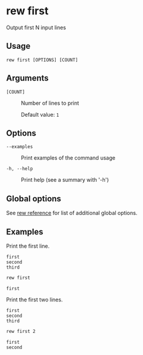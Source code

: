 # rew first

Output first N input lines

## Usage

```
rew first [OPTIONS] [COUNT]
```

## Arguments

<dl>
<dt><code>[COUNT]</code></dt>
<dd>

Number of lines to print

Default value: `1`
</dd>
</dl>

## Options

<dl>

<dt><code>--examples</code></dt>
<dd>

Print examples of the command usage
</dd>

<dt><code>-h, --help</code></dt>
<dd>

Print help (see a summary with '-h')
</dd>
</dl>

## Global options

See [rew reference](rew.md#global-options) for list of additional global options.

## Examples

Print the first line.

```
first
second
third
```

```sh
rew first
```

```
first
```

Print the first two lines.

```
first
second
third
```

```sh
rew first 2
```

```
first
second
```
